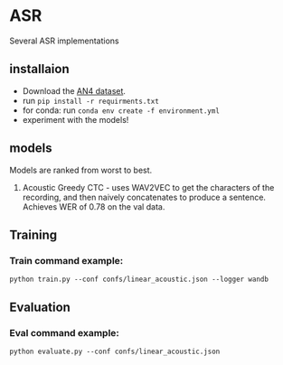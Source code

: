 # ASR
Several ASR implementations


## installaion
- Download the [AN4 dataset](https://drive.google.com/file/d/1MiPqJDm6gXayXZJ2LHeUbG0UNZfNagF/view?usp=sharing).
- run `pip install -r requirments.txt`
- for conda: run `conda env create -f environment.yml`
- experiment with the models!
## models
Models are ranked from worst to best.

1. Acoustic Greedy CTC - uses WAV2VEC to get the characters of the recording, and then naively concatenates to produce a sentence. 
Achieves WER of 0.78 on the val data.


## Training
### Train command example:
`python train.py --conf confs/linear_acoustic.json --logger wandb`

## Evaluation
### Eval command example:
`python evaluate.py --conf confs/linear_acoustic.json`
